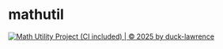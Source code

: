 # mathutil

[![Math Utility Project (CI included) | © 2025 by duck-lawrence](https://github.com/duck-lawrence/mathutil/actions/workflows/maven.yml/badge.svg)](https://github.com/duck-lawrence/mathutil/actions/workflows/maven.yml)
